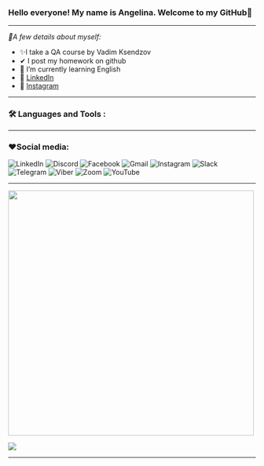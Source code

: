 ### Hello everyone! My name is Angelina. Welcome to my GitHub👋 ###
___

*🤗A few details about myself:*
+ ✨I take a QA course by Vadim Ksendzov
+ ✔ I post my homework on github
+ 🌱 I’m currently learning English
+ 🧷 [LinkedIn](https://www.linkedin.com/in/%D0%B0%D0%BD%D0%B3%D0%B5%D0%BB%D0%B8%D0%BD%D0%B0-%D0%B3%D1%80%D0%B8%D0%B1-30200664/) 
+ 🤳 [Instagram](https://instagram.com/angelina_hryb?igshid=ZDdkNTZiNTM=)
___
### :hammer_and_wrench: Languages and Tools :
  
___
### ❤Social media: ###

![LinkedIn](https://img.shields.io/badge/linkedin-%230077B5.svg?style=for-the-badge&logo=linkedin&logoColor=white)
![Discord](https://img.shields.io/badge/Discord-%235865F2.svg?style=for-the-badge&logo=discord&logoColor=white)
![Facebook](https://img.shields.io/badge/Facebook-%231877F2.svg?style=for-the-badge&logo=Facebook&logoColor=white)
![Gmail](https://img.shields.io/badge/Gmail-D14836?style=for-the-badge&logo=gmail&logoColor=white)
![Instagram](https://img.shields.io/badge/Instagram-%23E4405F.svg?style=for-the-badge&logo=Instagram&logoColor=white)
![Slack](https://img.shields.io/badge/Slack-4A154B?style=for-the-badge&logo=slack&logoColor=white)
![Telegram](https://img.shields.io/badge/Telegram-2CA5E0?style=for-the-badge&logo=telegram&logoColor=white)
![Viber](https://img.shields.io/badge/Viber-8B66A9?style=for-the-badge&logo=viber&logoColor=white)
![Zoom](https://img.shields.io/badge/Zoom-2D8CFF?style=for-the-badge&logo=zoom&logoColor=white)
![YouTube](https://img.shields.io/badge/YouTube-%23FF0000.svg?style=for-the-badge&logo=YouTube&logoColor=white)
___

<div id="header" align="left">
<img src="https://media.giphy.com/media/l0K4n42JVSqqUvAQg/giphy.gif" width="500"/>
</div>


![](https://komarev.com/ghpvc/?username=angelina-hryb)

___
